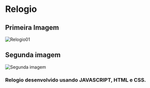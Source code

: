 # __Relogio__

## __Primeira Imagem__
![Relogio01](assets/relogio01.png)

## __Segunda imagem__

![Segunda imagem](assets/relogio02.png)


### Relogio desenvolvido usando __JAVASCRIPT__, __HTML__ e __CSS__.